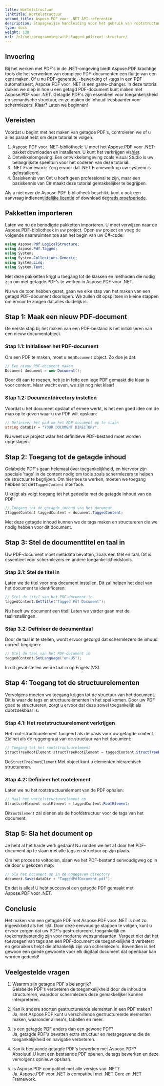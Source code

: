 ```yaml
---
title: Wortelstructuur
linktitle: Wortelstructuur
second_title: Aspose.PDF voor .NET API-referentie
description: Stapsgewijze handleiding voor het gebruik van rootstructuurelementen met Aspose.PDF voor .NET om toegang te krijgen tot de root en StructTreeRoot-objecten van het PDF-document.
type: docs
weight: 130
url: /nl/net/programming-with-tagged-pdf/root-structure/
---
```

## Invoering

Bij het werken met PDF's in de .NET-omgeving biedt Aspose.PDF krachtige tools die het verwerken van complexe PDF-documenten een fluitje van een cent maken. Of u nu PDF-generatie, -bewerking of -tags in een PDF automatiseert, Aspose.PDF voor .NET is een game-changer. In deze tutorial duiken we diep in hoe u een getagd PDF-document kunt maken met Aspose.PDF voor .NET. Getagde PDF's zijn essentieel voor toegankelijkheid en semantische structuur, en ze maken de inhoud leesbaarder voor schermlezers. Klaar? Laten we beginnen!

## Vereisten

Voordat u begint met het maken van getagde PDF's, controleren we of u alles paraat hebt om deze tutorial te volgen.

1.  Aspose.PDF voor .NET-bibliotheek: U moet het Aspose.PDF voor .NET-pakket downloaden en installeren. U kunt het verkrijgen via[hier](https://releases.aspose.com/pdf/net/).
2. Ontwikkelomgeving: Een ontwikkelomgeving zoals Visual Studio is uw belangrijkste speeltuin voor het coderen van deze tutorial.
3. .NET Framework: Zorg ervoor dat .NET Framework op uw systeem is geïnstalleerd.
4. Basiskennis van C#: u hoeft geen professional te zijn, maar een basiskennis van C# maakt deze tutorial gemakkelijker te begrijpen.

 Als u niet over de Aspose.PDF-bibliotheek beschikt, kunt u ook een aanvraag indienen[tijdelijke licentie](https://purchase.aspose.com/temporary-license/) of download de[gratis proefperiode](https://releases.aspose.com/).

## Pakketten importeren

Laten we nu de benodigde pakketten importeren. U moet verwijzen naar de Aspose.PDF-bibliotheek in uw project. Open uw project en voeg de volgende naamruimten toe aan het begin van uw C#-code:

```csharp
using Aspose.Pdf.LogicalStructure;
using Aspose.Pdf.Tagged;
using System;
using System.Collections.Generic;
using System.Linq;
using System.Text;
```

Met deze pakketten krijgt u toegang tot de klassen en methoden die nodig zijn om met getagde PDF's te werken in Aspose.PDF voor .NET.

Nu we de toon hebben gezet, gaan we elke stap van het maken van een getagd PDF-document doorlopen. We zullen dit opsplitsen in kleine stappen om ervoor te zorgen dat alles duidelijk is.

## Stap 1: Maak een nieuw PDF-document

De eerste stap bij het maken van een PDF-bestand is het initialiseren van een nieuw documentobject.

### Stap 1.1: Initialiseer het PDF-document
 Om een PDF te maken, moet u een`Document` object. Zo doe je dat:

```csharp
// Een nieuw PDF-document maken
Document document = new Document();
```

Door dit aan te roepen, heb je in feite een lege PDF gemaakt die klaar is voor content. Maar wacht even, we zijn nog niet klaar!

### Stap 1.2: Documentdirectory instellen
Voordat u het document opslaat of ermee werkt, is het een goed idee om de map op te geven waar u uw PDF wilt opslaan:

```csharp
// Definieer het pad om het PDF-document op te slaan
string dataDir = "YOUR DOCUMENT DIRECTORY";
```

Nu weet uw project waar het definitieve PDF-bestand moet worden opgeslagen.

## Stap 2: Toegang tot de getagde inhoud

 Gelabelde PDF's gaan helemaal over toegankelijkheid, en hiervoor zijn speciale 'tags' in de content nodig om tools zoals schermlezers te helpen de structuur te begrijpen. Om hiermee te werken, moeten we toegang hebben tot de`ITaggedContent` interface.

U krijgt als volgt toegang tot het gedeelte met de getagde inhoud van de PDF:

```csharp
// Toegang tot de getagde inhoud van het document
ITaggedContent taggedContent = document.TaggedContent;
```

Met deze getagde inhoud kunnen we de tags maken en structureren die we nodig hebben voor dit document.

## Stap 3: Stel de documenttitel en taal in

Uw PDF-document moet metadata bevatten, zoals een titel en taal. Dit is essentieel voor schermlezers en andere toegankelijkheidstools.

### Stap 3.1: Stel de titel in
Laten we de titel voor ons document instellen. Dit zal helpen het doel van het document te identificeren:

```csharp
// Stel de titel van het PDF-document in
taggedContent.SetTitle("Tagged Pdf Document");
```

Nu heeft uw document een titel! Laten we verder gaan met de taalinstellingen.

### Stap 3.2: Definieer de documenttaal
Door de taal in te stellen, wordt ervoor gezorgd dat schermlezers de inhoud correct begrijpen:

```csharp
// Stel de taal van het PDF-document in
taggedContent.SetLanguage("en-US");
```

In dit geval stellen we de taal in op Engels (VS).

## Stap 4: Toegang tot de structuurelementen

Vervolgens moeten we toegang krijgen tot de structuur van het document. Dit is waar de tags en structuurelementen in het spel komen. Door uw PDF goed te structureren, zorgt u ervoor dat deze zowel toegankelijk als doorzoekbaar is.

### Stap 4.1: Het rootstructuurelement verkrijgen
Het root-structuurelement fungeert als de basis voor uw getagde content. Zie het als de ruggengraat van de structuur van het document:

```csharp
// Toegang tot het rootstructuurelement
StructTreeRootElement structTreeRootElement = taggedContent.StructTreeRootElement;
```

 De`StructTreeRootElement` Met object kunt u elementen hiërarchisch structureren.

### Stap 4.2: Definieer het rootelement
Laten we nu het rootstructuurelement van de PDF ophalen:

```csharp
// Haal het wortelstructuurelement op
StructureElement rootElement = taggedContent.RootElement;
```

 Dit`rootElement` zal dienen als de hoofdstructuur voor de tags van het document.

## Stap 5: Sla het document op

Je hebt al het harde werk gedaan! Nu ronden we het af door het PDF-document op te slaan met alle tags en structuur op zijn plaats.

Om het proces te voltooien, slaan we het PDF-bestand eenvoudigweg op in de door u gekozen map:

```csharp
// Sla het document op in de opgegeven directory
document.Save(dataDir + "TaggedPdfDocument.pdf");
```

En dat is alles! U hebt succesvol een getagde PDF gemaakt met Aspose.PDF voor .NET. 

## Conclusie

Het maken van een getagde PDF met Aspose.PDF voor .NET is niet zo ingewikkeld als het lijkt. Door deze eenvoudige stappen te volgen, kunt u ervoor zorgen dat uw PDF's gestructureerd, toegankelijk en toekomstbestendig zijn voor moderne webstandaarden. Vergeet niet dat het toevoegen van tags aan een PDF-document de toegankelijkheid verbetert en gebruikers helpt die afhankelijk zijn van schermlezers. Bovendien is het gewoon een goede gewoonte voor elk digitaal document dat openbaar kan worden gedeeld!

## Veelgestelde vragen

1. Waarom zijn getagde PDF's belangrijk?  
   Gelabelde PDF's verbeteren de toegankelijkheid door de inhoud te structureren, waardoor schermlezers deze gemakkelijker kunnen interpreteren.

2. Kan ik andere soorten gestructureerde elementen in een PDF maken?  
   Ja, met Aspose.PDF kunt u verschillende gestructureerde elementen maken, waaronder alinea's, tabellen en meer.

3. Is een getagde PDF anders dan een gewone PDF?  
   Ja, getagde PDF's bevatten extra structuur en metagegevens die de toegankelijkheid en navigatie verbeteren.

4. Kan ik bestaande getagde PDF's bewerken met Aspose.PDF?  
   Absoluut! U kunt een bestaande PDF openen, de tags bewerken en deze vervolgens opnieuw opslaan.

5. Is Aspose.PDF compatibel met alle versies van .NET?  
   Ja, Aspose.PDF voor .NET is compatibel met .NET Core en .NET Framework.